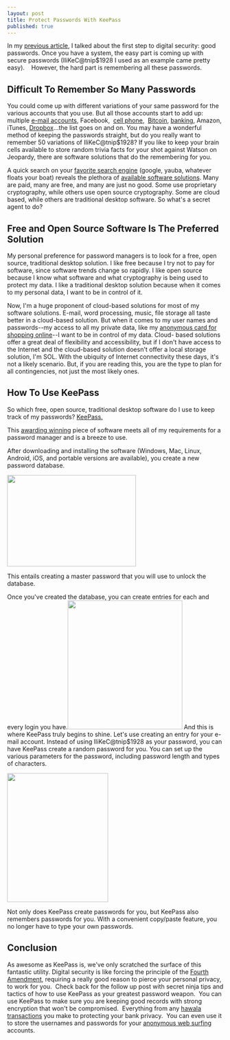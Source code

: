 ```yaml
---
layout: post
title: Protect Passwords With KeePass
published: true
---
```

<p>In my <a title="strong password generator" href="http://www.howtovanish.com/2010/06/strong-password-generator-create-good-passwords/" target="_blank">previous article</a>, I talked about the first step to digital security: good passwords. Once you have a system, the easy part is coming up with secure passwords (IliKeC@tnip$1928 I used as an example came pretty easy).    However, the hard part is remembering all these passwords.</p>
<h2>Difficult To Remember So Many Passwords</h2>
<p>You could come up with different variations of your same password for the various accounts that you use. But all those accounts start to add up: multiple <a title="easy email encryption" href="http://www.howtovanish.com/2010/03/husmail-husmail-login/" target="_blank">e-mail accounts</a>, Facebook,  <a title="cell phone security" href="http://www.howtovanish.com/2010/01/cell-phone-security-mobile-phone-taps/" target="_blank">cell phone</a>,  <a title="best financial privacy" href="http://www.howtovanish.com/2011/01/the-best-financial-privacy-is-here-probably/" target="_blank">Bitcoin</a>, <a title="bank privacy" href="http://www.howtovanish.com/2010/01/bank-privacy-a-fundamental-right/" target="_blank">banking</a>, Amazon, iTunes, <a href="http://www.howtovanish.com/2010/11/how-to-use-dropbox-truecrypt-transfer-files/" target="_blank">Dropbox</a>...the list goes on and on. You may have a wonderful method of keeping the passwords straight, but do you really want to remember 50 variations of IliKeC@tnip$1928? If you like to keep your brain cells available to store random trivia facts for your shot against Watson on Jeopardy, there are software solutions that do the remembering for you.</p>
<p>A quick search on your <a href="http://www.howtovanish.com/2009/08/anonymous-web-surfing/" target="_blank">favorite search engine</a> (google, yauba, whatever floats your boat) reveals the plethora of <a href="http://www.howtovanish.com/2010/02/store-your-passwords-in-encrypted-software/" target="_blank">available software solutions</a>. Many are paid, many are free, and many are just no good. Some use proprietary cryptography, while others use open source cryptography. Some are cloud based, while others are traditional desktop software. So what's a secret agent to do?</p>
<h2>Free and Open Source Software Is The Preferred Solution</h2>
<p>My personal preference for password managers is to look for a free, open source, traditional desktop solution. I like free because I try not to pay for software, since software trends change so rapidly. I like open source because I know what software and what cryptography is being used to protect my data. I like a traditional desktop solution because when it comes to my personal data, I want to be in control of it.</p>
<p>Now, I'm a huge proponent of cloud-based solutions for most of my software solutions. E-mail, word processing, music, file storage all taste better in a cloud-based solution. But when it comes to my user names and passwords--my access to all my private data, like my <a title="anonymous shopping online" href="http://www.howtovanish.com/2009/11/electronic-privacy-an-anonymous-card-for-shopping-online/" target="_blank">anonymous card for shopping online</a>--I want to be in control of my data. Cloud- based solutions offer a great deal of flexibility and accessibility, but if I don't have access to the Internet and the cloud-based solution doesn't offer a local storage solution, I'm SOL. With the ubiquity of Internet connectivity these days, it's not a likely scenario. But, if you are reading this, you are the type to plan for all contingencies, not just the most likely ones.</p>
<h2>How To Use KeePass</h2>
<p>So which free, open source, traditional desktop software do I use to keep track of my passwords? <a href="http://keepass.info/" target="_blank">KeePass.</a></p>
<p>This <a href="http://keepass.info/ratings.html" target="_blank">awarding winning</a> piece of software meets all of my requirements for a password manager and is a breeze to use.</p>
<p>After downloading and installing the software (Windows, Mac, Linux, Android, iOS, and portable versions are available), you create a new password database.</p>
<p><a href="http://www.howtovanish.com/wp-content/uploads/2011/04/create-master-password.png"><img class="aligncenter size-medium wp-image-2544" title="create master password" src="{{ site.baseurl }}/images/create-master-password-300x213.png" alt="" width="300" height="213" /></a></p>
<p>This entails creating a master password that you will use to unlock the database.</p>
<p>Once you've created the database, you can create entries for each and every login you have.<a href="http://www.howtovanish.com/wp-content/uploads/2011/04/add-new-entry.png"><img class="aligncenter size-medium wp-image-2543" title="add new entry" src="{{ site.baseurl }}/images/add-new-entry-267x300.png" alt="" width="267" height="300" /></a> And this is where KeePass truly begins to shine. Let's use creating an entry for your e-mail account. Instead of using IliKeC@tnip$1928 as your password, you can have KeePass create a random password for you. You can set up the various parameters for the password, including password length and types of characters.</p>
<p><a href="http://www.howtovanish.com/wp-content/uploads/2011/04/generate-random-password.png"><img class="aligncenter size-medium wp-image-2545" title="generate random password" src="{{ site.baseurl }}/images/generate-random-password-235x300.png" alt="" width="235" height="300" /></a></p>
<p>Not only does KeePass create passwords for you, but KeePass also remembers passwords for you. With a convenient copy/paste feature, you no longer have to type your own passwords.</p>
<h2>Conclusion</h2>
<p>As awesome as KeePass is, we've only scratched the surface of this fantastic utility. Digital security is like forcing the principle of the <a title="personal fourth amendment" href="http://www.howtovanish.com/2010/03/family-protection-plan-a-personal-fourth-amendment/" target="_blank">Fourth Amendment</a>, requiring a really good reason to pierce your personal privacy, to work for you.  Check back for the follow up post with secret ninja tips and tactics of how to use KeePass as your greatest password weapon.  You can use KeePass to make sure you are keeping good records with strong encryption that won't be compromised.  Everything from any <a title="hawala transactions" href="http://www.howtovanish.com/2009/09/modern-hawala/" target="_blank">hawala transactions</a> you make to protecting your bank privacy.  You can even use it to store the usernames and passwords for your <a title="anonymous web surfing" href="http://www.howtovanish.com/2009/08/anonymous-web-surfing/" target="_blank">anonymous web surfing</a> accounts.</p>
